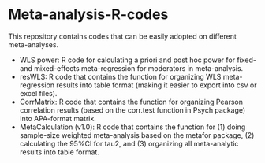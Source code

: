# Meta-analysis-R-codes
This repository contains codes that can be easily adopted on different meta-analyses. 
* WLS power: R code for calculating a priori and post hoc power for fixed- and mixed-effects meta-regression for moderators in meta-analysis. 
* resWLS: R code that contains the function for organizing WLS meta-regression results into table format (making it easier to export into csv or excel files).
* CorrMatrix: R code that contains the function for organizing Pearson correlation results (based on the corr.test function in Psych package) into APA-format matrix.
* MetaCalculation (v1.0): R code that contains the function for (1) doing sample-size weighted meta-analysis based on the metafor package, (2) calculating the 95%CI for tau2, and (3) organizing all meta-analytic results into table format.
